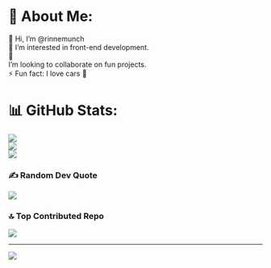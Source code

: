 # 💫 About Me:
👋 Hi, I’m @rinnemunch<br>👀 I’m interested in front-end development.<br>🌱 <br> I’m looking to collaborate on fun projects.<br>⚡ Fun fact: I love cars 🚗



# 📊 GitHub Stats:
![](https://github-readme-stats.vercel.app/api?username=rinnemunch&theme=tokyonight&hide_border=false&include_all_commits=true&count_private=true)<br/>
![](https://github-readme-streak-stats.herokuapp.com/?user=rinnemunch&theme=tokyonight&hide_border=false)<br/>
![](https://github-readme-stats.vercel.app/api/top-langs/?username=rinnemunch&theme=tokyonight&hide_border=false&include_all_commits=true&count_private=true&layout=compact)

### ✍️ Random Dev Quote
![](https://quotes-github-readme.vercel.app/api?type=vetical&theme=merko)

### 🔝 Top Contributed Repo
![](https://github-contributor-stats.vercel.app/api?username=rinnemunch&limit=5&theme=dark&combine_all_yearly_contributions=true)

---
[![](https://visitcount.itsvg.in/api?id=rinnemunch&icon=6&color=5)](https://visitcount.itsvg.in)

<!-- Proudly created with GPRM ( https://gprm.itsvg.in ) -->
<!---
rinnemunch/rinnemunch is a ✨ special ✨ repository because its `README.md` (this file) appears on your GitHub profile.
You can click the Preview link to take a look at your changes.
--->
